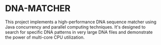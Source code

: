 # DNA-MATCHER
This project implements a high-performance DNA sequence matcher using Java concurrency and parallel computing techniques. It's designed to search for specific DNA patterns in very large DNA files and demonstrate the power of multi-core CPU utilization.
